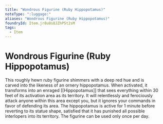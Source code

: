```yaml
---
title: "Wondrous Figurine (Ruby Hippopotamus)"
noteType: ":luggage:"
aliases: "Wondrous Figurine (Ruby Hippopotamus)"
foundryId: Item.jr8u8s8JZhP5t2sM
tags:
  - Item
---
```


# Wondrous Figurine (Ruby Hippopotamus)

This roughly hewn ruby figurine shimmers with a deep red hue and is carved into the likeness of an ornery hippopotamus. When activated, it transforms into an enraged [[Hippopotamus]] that sees everything within 30 feet of its activation area as its territory. It will relentlessly and ferociously attack anyone within this area except you, but it ignores your commands in favor of defending its area. The hippopotamus is active for 1 minute before reverting to its statue shape, satisfied that it has punished all possible interlopers into its territory. The figurine can be used only once per day.
